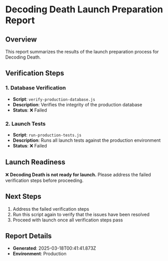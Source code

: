 # Decoding Death Launch Preparation Report

## Overview
This report summarizes the results of the launch preparation process for Decoding Death.

## Verification Steps

### 1. Database Verification
- **Script**: `verify-production-database.js`
- **Description**: Verifies the integrity of the production database
- **Status**: ❌ Failed

### 2. Launch Tests
- **Script**: `run-production-tests.js`
- **Description**: Runs all launch tests against the production environment
- **Status**: ❌ Failed


## Launch Readiness
❌ **Decoding Death is not ready for launch.** Please address the failed verification steps before proceeding.

## Next Steps

1. Address the failed verification steps
2. Run this script again to verify that the issues have been resolved
3. Proceed with launch once all verification steps pass


## Report Details
- **Generated**: 2025-03-18T00:41:41.873Z
- **Environment**: Production
